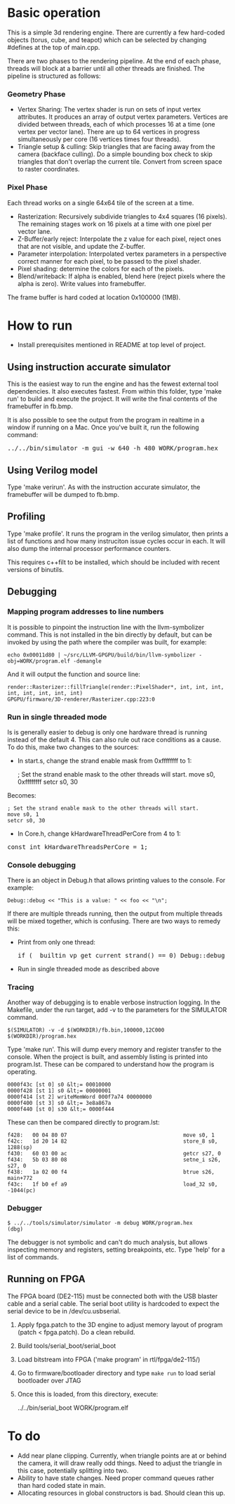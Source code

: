 # Basic operation

This is a simple 3d rendering engine.  There are currently a few hard-coded 
objects (torus, cube, and teapot) which can be selected by changing #defines 
at the top of main.cpp.

There are two phases to the rendering pipeline. At the end of each phase, threads will 
block at a barrier until all other threads are finished.  The pipeline is structured
as follows:

### Geometry Phase

- Vertex Sharing: The vertex shader is run on sets of input vertex attributes.  It produces 
an array of output vertex parameters.  Vertices are divided between threads, each of 
which processes 16 at a time (one vertex per vector lane). There are up to 64 
vertices in progress simultaneously per core (16 vertices times four threads).  
- Triangle setup & culling: Skip triangles that are facing away from the camera (backface culling).  Do a simple bounding box check to skip triangles that don't overlap the current tile.  Convert from screen space to raster coordinates. 

### Pixel Phase
Each thread works on a single 64x64 tile of the screen at a time. 

- Rasterization: Recursively subdivide triangles to 4x4 squares (16 pixels). The remaining stages work on 16 pixels at a time with one pixel per vector lane.
- Z-Buffer/early reject: Interpolate the z value for each pixel, reject ones that are not visible, and update the Z-buffer.
- Parameter interpolation: Interpolated vertex parameters in a perspective correct manner for each pixel, to be passed to the pixel shader.
- Pixel shading: determine the colors for each of the pixels.
- Blend/writeback: If alpha is enabled, blend here (reject pixels where the alpha is zero). Write values into framebuffer.

The frame buffer is hard coded at location 0x100000 (1MB).

# How to run

- Install prerequisites mentioned in README at top level of project.

## Using instruction accurate simulator

This is the easiest way to run the engine and has the fewest external tool 
dependencies. It also executes fastest. From within this folder, type 
'make run' to build and execute the project.  It will write the final 
contents of the framebuffer in fb.bmp.

It is also possible to see the output from the program in realtime in a 
window if running on a Mac.  Once you've built it, run the following 
command:
<pre>
../../bin/simulator -m gui -w 640 -h 480 WORK/program.hex
</pre>

## Using Verilog model

Type 'make verirun'.  As with the instruction accurate simulator, the 
framebuffer will be
dumped to fb.bmp.

## Profiling

Type 'make profile'.  It runs the program in the verilog simulator, then 
prints a list of functions and how many instruciton issue cycles occur in 
each. It will also dump the internal processor performance counters.

This requires c++filt to be installed, which should be included with recent 
versions of binutils.

## Debugging
### Mapping program addresses to line numbers

It is possible to pinpoint the instruction line with the llvm-symbolizer command.  This is not installed in the bin directly by default, but can be invoked by using the path where the compiler was built, for example:

    echo 0x00011d80 | ~/src/LLVM-GPGPU/build/bin/llvm-symbolizer -obj=WORK/program.elf -demangle

And it will output the function and source line:

    render::Rasterizer::fillTriangle(render::PixelShader*, int, int, int, int, int, int, int, int)
    GPGPU/firmware/3D-renderer/Rasterizer.cpp:223:0

### Run in single threaded mode

Is is generally easier to debug is only one hardware thread is running 
instead of the default 4. This can also rule out race conditions as a 
cause. To do this, make two changes to the sources:
- In start.s, change the strand enable mask from 0xffffffff to 1:

    ; Set the strand enable mask to the other threads will start.
    move s0, 0xffffffff
    setcr s0, 30

Becomes:

    ; Set the strand enable mask to the other threads will start.
    move s0, 1
    setcr s0, 30
    
- In Core.h, change kHardwareThreadPerCore from 4 to 1:
<pre>
const int kHardwareThreadsPerCore = 1;
</pre>

### Console debugging

There is an object in Debug.h that allows printing values to the console. 
For example:

    Debug::debug << "This is a value: " << foo << "\n";
	
If there are multiple threads running, then the output from multiple threads 
will be mixed together, which is confusing. There are two ways to remedy this:

- Print from only one thread:
	<pre>if (__builtin_vp_get_current_strand() == 0) Debug::debug &lt;&lt; "this is output\n";</pre>
- Run in single threaded mode as described above

### Tracing

Another way of debugging is to enable verbose instruction logging.  In the Makefile, 
under the run target, add -v to the parameters for the SIMULATOR command. 

    $(SIMULATOR) -v -d $(WORKDIR)/fb.bin,100000,12C000 $(WORKDIR)/program.hex

Type 'make run'. 
This will dump every memory and register transfer to the console.  When the project 
is built, and assembly listing is printed into program.lst.  These can be compared 
to understand how the program is operating.

    0000f43c [st 0] s0 &lt;= 00010000
    0000f428 [st 1] s0 &lt;= 00000001
    0000f414 [st 2] writeMemWord 000f7a74 00000000
    0000f400 [st 3] s0 &lt;= 3e8a867a
    0000f440 [st 0] s30 &lt;= 0000f444

These can then be compared directly to program.lst:

    f428:	00 04 80 07                                  	move s0, 1
    f42c:	1d 20 14 82                                  	store_8 s0, 1288(sp)
    f430:	60 03 00 ac                                  	getcr s27, 0
    f434:	5b 03 80 08                                  	setne_i s26, s27, 0
    f438:	1a 02 00 f4                                  	btrue s26, main+772
    f43c:	1f b0 ef a9                                  	load_32 s0, -1044(pc)

### Debugger

    $ ../../tools/simulator/simulator -m debug WORK/program.hex 
    (dbg) 

The debugger is not symbolic and can't do much analysis, but allows inspecting 
memory and registers, setting breakpoints, etc. Type 'help' for a list of commands.

## Running on FPGA
The FPGA board (DE2-115) must be connected both with the USB blaster cable and 
a serial cable. The serial boot utility is hardcoded to expect the serial device 
to be in /dev/cu.usbserial.

1. Apply fpga.patch to the 3D engine to adjust memory layout of program (patch &lt; fpga.patch). Do a clean rebuild. 
2. Build tools/serial_boot/serial_boot
2. Load bitstream into FPGA ('make program' in rtl/fpga/de2-115/)
3. Go to firmware/bootloader directory and type `make run` to load serial bootloader over JTAG
4. Once this is loaded, from this directory, execute:

    ../../bin/serial_boot WORK/program.elf

# To do
- Add near plane clipping.  Currently, when triangle points are at or behind the camera,
it will draw really odd things.  Need to adjust the triangle in this case, potentially 
splitting into two.
- Ability to have state changes.  Need proper command queues rather than hard coded
state in main.
- Allocating resources in global constructors is bad.  Should clean this up.


